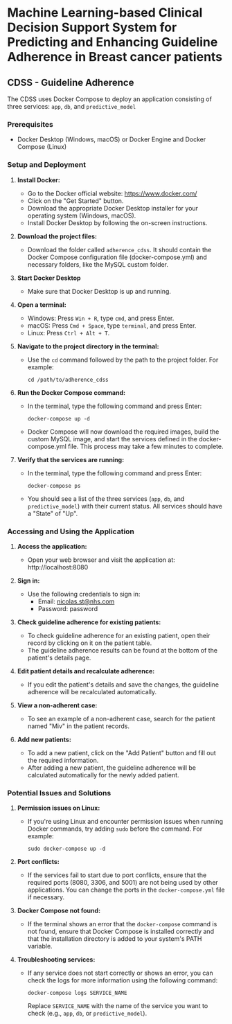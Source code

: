 
# Machine Learning-based Clinical Decision Support System for Predicting and Enhancing Guideline Adherence in Breast cancer patients


## CDSS - Guideline Adherence

The CDSS uses Docker Compose to deploy an application consisting of three services: `app`, `db`, and `predictive_model`

### Prerequisites

- Docker Desktop (Windows, macOS) or Docker Engine and Docker Compose (Linux)

### Setup and Deployment

1. **Install Docker:**
   - Go to the Docker official website: https://www.docker.com/
   - Click on the "Get Started" button.
   - Download the appropriate Docker Desktop installer for your operating system (Windows, macOS).
   - Install Docker Desktop by following the on-screen instructions.

3. **Download the project files:**
   - Download the folder called `adherence_cdss`. It should contain the Docker Compose configuration file (docker-compose.yml) and necessary folders, like the MySQL custom folder.

2. **Start Docker Desktop**
   - Make sure that Docker Desktop is up and running.

4. **Open a terminal:**
   - Windows: Press `Win + R`, type `cmd`, and press Enter.
   - macOS: Press `Cmd + Space`, type `terminal`, and press Enter.
   - Linux: Press `Ctrl + Alt + T`.

5. **Navigate to the project directory in the terminal:**
   - Use the `cd` command followed by the path to the project folder. For example:
     ```
     cd /path/to/adherence_cdss
     ```

6. **Run the Docker Compose command:**
   - In the terminal, type the following command and press Enter:
     ```
     docker-compose up -d
     ```
   - Docker Compose will now download the required images, build the custom MySQL image, and start the services defined in the docker-compose.yml file. This process may take a few minutes to complete.

7. **Verify that the services are running:**
   - In the terminal, type the following command and press Enter:
     ```
     docker-compose ps
     ```
   - You should see a list of the three services (`app`, `db`, and `predictive_model`) with their current status. All services should have a "State" of "Up".


### Accessing and Using the Application

1. **Access the application:**
   - Open your web browser and visit the application at: http://localhost:8080

2. **Sign in:**
   - Use the following credentials to sign in:
     - Email: nicolas.st@nhs.com
     - Password: password

3. **Check guideline adherence for existing patients:**
   - To check guideline adherence for an existing patient, open their record by clicking on it on the patient table.
   - The guideline adherence results can be found at the bottom of the patient's details page.

4. **Edit patient details and recalculate adherence:**
   - If you edit the patient's details and save the changes, the guideline adherence will be recalculated automatically.

5. **View a non-adherent case:**
   - To see an example of a non-adherent case, search for the patient named "Miv" in the patient records.

6. **Add new patients:**
   - To add a new patient, click on the "Add Patient" button and fill out the required information.
   - After adding a new patient, the guideline adherence will be calculated automatically for the newly added patient.


### Potential Issues and Solutions

1. **Permission issues on Linux:**
   - If you're using Linux and encounter permission issues when running Docker commands, try adding `sudo` before the command. For example:
     ```
     sudo docker-compose up -d
     ```

2. **Port conflicts:**
   - If the services fail to start due to port conflicts, ensure that the required ports (8080, 3306, and 5001) are not being used by other applications. You can change the ports in the `docker-compose.yml` file if necessary.

3. **Docker Compose not found:**
   - If the terminal shows an error that the `docker-compose` command is not found, ensure that Docker Compose is installed correctly and that the installation directory is added to your system's PATH variable.

4. **Troubleshooting services:**
   - If any service does not start correctly or shows an error, you can check the logs for more information using the following command:
     ```
     docker-compose logs SERVICE_NAME
     ```
     Replace `SERVICE_NAME` with the name of the service you want to check (e.g., `app`, `db`, or `predictive_model`).





